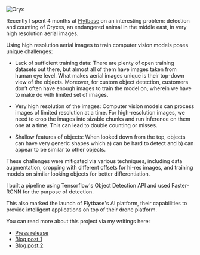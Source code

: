 ![Oryx](http://teleported.in/post_imgs/09-arabian-Oryx-detection.png)

Recently I spent 4 months at [Flytbase](https://flytbase.com/) on an interesting problem: detection and counting of Oryxes, an endangered animal in the middle east, in very high resolution aerial images.

Using high resolution aerial images to train computer vision models poses unique challenges:

* Lack of sufficient training data: There are plenty of open training datasets out there, but almost all of them have images taken from human eye level. What makes aerial images unique is their top-down view of the objects. Moreover, for custom object detection, customers don’t often have enough images to train the model on, wherein we have to make do with limited set of images.

* Very high resolution of the images: Computer vision models can process images of limited resolution at a time. For high-resolution images, we need to crop the images into sizable chunks and run inference on them one at a time. This can lead to double counting or misses.

* Shallow features of objects: When looked down from the top, objects can have very generic shapes which a) can be hard to detect and b) can appear to be similar to other objects.

These challenges were mitigated via various techniques, including data augmentation, cropping with different offsets for hi-res images, and training models on similar looking objects for better differentiation.

I built a pipeline using Tensorflow's Object Detection API and used Faster-RCNN for the purpose of detection.

This also marked the launch of Flytbase's AI platform, their capabilities to provide intelligent applications on top of their drone platform.

You can read more about this project via my writings here:

* [Press release](https://www.suasnews.com/2017/10/flytbase-releases-ai-platform-drones/)
* [Blog post 1](https://blogs.flytbase.com/ai-drones/)
* [Blog post 2](https://blogs.flytbase.com/arabian-oryx-detection-counting/)


